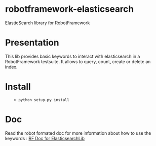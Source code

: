 robotframework-elasticsearch
============================

ElasticSearch library for RobotFramework

# Presentation
This lib provides basic keywords to interact with elasticsearch in a RobotFramework testsuite.
It allows to query, count, create or delete an index.

# Install
```
	> python setup.py install
```

# Doc
Read the robot formated doc for more information about how to use the keywords : [RF Doc for ElasticsearchLib](http://htmlpreview.github.io/?https://github.com/pagesjaunes/robotframework-elasticsearch/blob/master/doc/ElasticSearchLib.html)